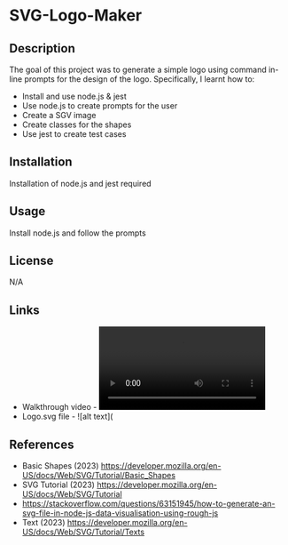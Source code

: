 # SVG-Logo-Maker

## Description
The goal of this project was to generate a simple logo using command in-line prompts for the design of the logo. Specifically, I learnt how to: 

- Install and use node.js & jest
- Use node.js to create prompts for the user
- Create a SGV image
- Create classes for the shapes 
- Use jest to create test cases


## Installation
Installation of node.js and jest required

## Usage
Install node.js and follow the prompts

## License
N/A

## Links
- Walkthrough video - ![alt text](https://github.com/dtran44/SVG-Logo-Maker/blob/main/Untitled_%20Dec%2022%2C%202023%201_15%20AM.webm)
- Logo.svg file - ![alt text](

## References
- Basic Shapes (2023) https://developer.mozilla.org/en-US/docs/Web/SVG/Tutorial/Basic_Shapes
- SVG Tutorial (2023) https://developer.mozilla.org/en-US/docs/Web/SVG/Tutorial
- https://stackoverflow.com/questions/63151945/how-to-generate-an-svg-file-in-node-js-data-visualisation-using-rough-js
- Text (2023) https://developer.mozilla.org/en-US/docs/Web/SVG/Tutorial/Texts

